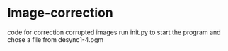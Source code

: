 # Image-correction
code for correction corrupted images
run init.py to start the program
and chose a file from desync1-4.pgm
